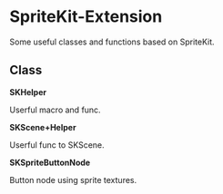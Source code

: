 SpriteKit-Extension
===================

Some useful classes and functions based on SpriteKit.

## Class

**SKHelper**

Userful macro and func.

**SKScene+Helper**

Userful func to SKScene.

**SKSpriteButtonNode**

Button node using sprite textures. 
